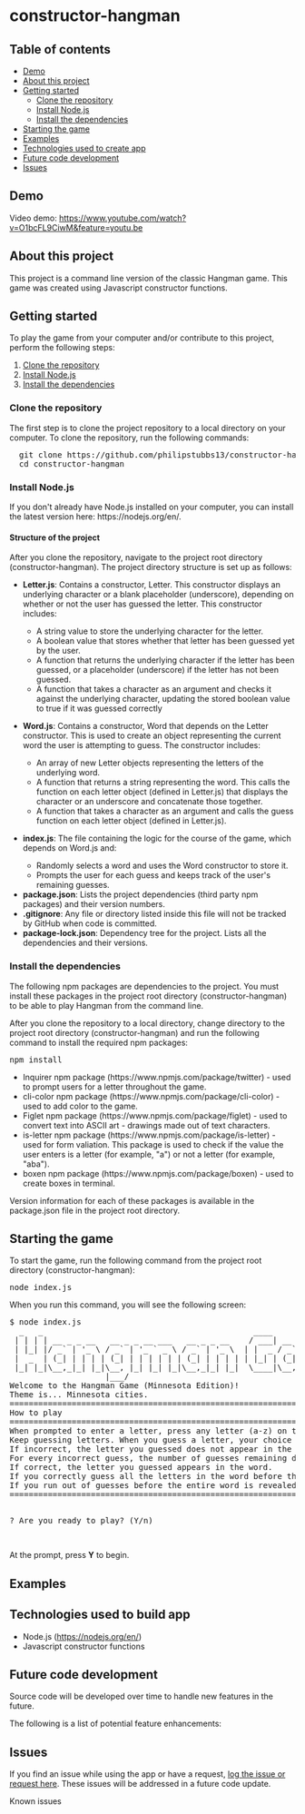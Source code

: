 # constructor-hangman

## Table of contents
  * [Demo](#demo)
  * [About this project](#about-this-project)
  * [Getting started](#contribute)
    * [Clone the repository](#clone-repository)
    * [Install Node.js](#install-node)
    * [Install the dependencies](#dependencies)
  * [Starting the game](#start-game)
  * [Examples](#examples)
  * [Technologies used to create app](#technologies-used)
  * [Future code development](#feature-enhancements)
  * [Issues](#issues)

## <a name="demo"></a> Demo
Video demo: https://www.youtube.com/watch?v=O1bcFL9CiwM&feature=youtu.be

## <a name="about-this-project"></a> About this project
<p>This project is a command line version of the classic Hangman game. This game was created using Javascript constructor functions.</p>

## <a name="contribute"></a> Getting started
To play the game from your computer and/or contribute to this project, perform the following steps:
  1. [Clone the repository](#clone-repository)
  2. [Install Node.js](#install-node)
  3. [Install the dependencies](#dependencies)

### <a name="clone-repository"></a> Clone the repository
The first step is to clone the project repository to a local directory on your computer. To clone the repository, run the following commands:
<pre>
  git clone https://github.com/philipstubbs13/constructor-hangman.git
  cd constructor-hangman
</pre>

### <a name="install-node"></a> Install Node.js
<p>If you don't already have Node.js installed on your computer, you can install the latest version here: https://nodejs.org/en/.</p>

#### <a name="structure-of-project"></a> Structure of the project
<p>After you clone the repository, navigate to the project root directory (constructor-hangman). The project directory structure is set up as follows:</p>
<ul>
  <li> 
  	<p><b>Letter.js</b>: Contains a constructor, Letter. This constructor displays an underlying character or a blank placeholder             (underscore), depending on whether or not the user has guessed the letter. This constructor includes:</p>
  	<ul>
  		<li>A string value to store the underlying character for the letter.</li>
  		<li>A boolean value that stores whether that letter has been guessed yet by the user.</li>
  		<li>A function that returns the underlying character if the letter has been guessed, or a placeholder (underscore) if the letter has not been guessed.</li>
  		<li>A function that takes a character as an argument and checks it against the underlying character, updating the stored boolean value to true if it was guessed correctly</li>
  	</ul>
  </li>
  <li>
  	<p><b>Word.js</b>: Contains a constructor, Word that depends on the Letter constructor. This is used to create an object representing the current word the user is attempting to guess. The constructor includes:</p>
  	<ul>
  		<li>An array of new Letter objects representing the letters of the underlying word.</li>
  		<li>A function that returns a string representing the word. This calls the function on each letter object (defined in Letter.js) that displays the character or an underscore and concatenate those together.</li>
  		<li>A function that takes a character as an argument and calls the guess function on each letter object (defined in Letter.js).</li>
  	</ul>
  </li>
  <li>
  	<p><b>index.js</b>: The file containing the logic for the course of the game, which depends on Word.js and:</p>
  	<ul>
  		<li>Randomly selects a word and uses the Word constructor to store it.</li>
  		<li>Prompts the user for each guess and keeps track of the user's remaining guesses.</li>
  	</ul>
  </li>
  <li><b>package.json</b>: Lists the project dependencies (third party npm packages) and their version numbers.</li>
  <li><b>.gitignore</b>: Any file or directory listed inside this file will not be tracked by GitHub when code is committed.</li>
  <li><b>package-lock.json</b>: Dependency tree for the project. Lists all the dependencies and their versions.</li>
</ul>

### <a name="dependencies"></a> Install the dependencies
<p>The following npm packages are dependencies to the project. You must install these packages in the project root directory (constructor-hangman) to be able to play Hangman from the command line.</p>
<p>After you clone the repository to a local directory, change directory to the project root directory (constructor-hangman) and run the following command to install the required npm packages:</p>
<pre>npm install</pre>
<ul>
	<li>Inquirer npm package (https://www.npmjs.com/package/twitter) - used to prompt users for a letter throughout the game.</li>
	<li>cli-color npm package (https://www.npmjs.com/package/cli-color) - used to add color to the game.</li>
  	<li>Figlet npm package (https://www.npmjs.com/package/figlet) - used to convert text into ASCII art - drawings made out of text characters.</li>
  	<li>is-letter npm package (https://www.npmjs.com/package/is-letter) - used for form valiation. This package is used to check if the value the user enters is a letter (for example, "a") or not a letter (for example, "aba").</li>
  	<li>boxen npm package (https://www.npmjs.com/package/boxen) - used to create boxes in terminal.</li>
</ul>
<p>Version information for each of these packages is available in the package.json file in the project root directory.</p>


## <a name="start-game"></a> Starting the game
<p>To start the game, run the following command from the project root directory (constructor-hangman):</p>
<pre>node index.js</pre>
<p>When you run this command, you will see the following screen:</p>
<pre>
$ node index.js
  _   _                                            ____
 | | | | __ _ _ __   __ _ _ __ ___   __ _ _ __    / ___| __ _ _ __ ___   ___
 | |_| |/ _` | '_ \ / _` | '_ ` _ \ / _` | '_ \  | |  _ / _` | '_ ` _ \ / _ \
 |  _  | (_| | | | | (_| | | | | | | (_| | | | | | |_| | (_| | | | | | |  __/
 |_| |_|\__,_|_| |_|\__, |_| |_| |_|\__,_|_| |_|  \____|\__,_|_| |_| |_|\___|
                    |___/
Welcome to the Hangman Game (Minnesota Edition)!
Theme is... Minnesota cities.
==========================================================================================================
How to play
==========================================================================================================
When prompted to enter a letter, press any letter (a-z) on the keyboard to guess a letter.
Keep guessing letters. When you guess a letter, your choice is either correct or incorrect.
If incorrect, the letter you guessed does not appear in the word.
For every incorrect guess, the number of guesses remaining decrease by 1.
If correct, the letter you guessed appears in the word.
If you correctly guess all the letters in the word before the number of guesses remaining reaches 0, you win.
If you run out of guesses before the entire word is revealed, you lose. Game over.
===========================================================================================================

? Are you ready to play? (Y/n)

</pre>
<p>At the prompt, press <b>Y</b> to begin.</p>


## <a name="examples"></a> Examples


## <a name="technologies-used"></a> Technologies used to build app

  * Node.js (https://nodejs.org/en/)
  * Javascript constructor functions

## <a name="feature-enhancements"></a> Future code development
<p>Source code will be developed over time to handle new features in the future.</p>
<p>The following is a list of potential feature enhancements:</p>

## <a name ="Issues"></a> Issues
<p>If you find an issue while using the app or have a request, <a href="https://github.com/philipstubbs13/constructor-hangman/issues/" target="_blank">log the issue or request here</a>. These issues will be addressed in a future code update.</p>

<p>Known issues</p>
<ul>
</ul>

